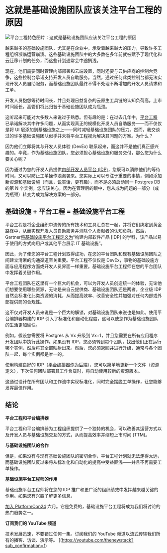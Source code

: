 # 这就是基础设施团队应该关注平台工程的原因

![平台工程特色图片：这就是基础设施团队应该关注平台工程的原因](https://cdn.thenewstack.io/media/2024/04/67c62dab-ship-1024x576.jpg)

越来越多的基础设施团队，尤其是在企业中，承受着越来越大的压力，导致许多工程组织濒临运营崩溃。这些基础设施团队中的大多数在多年前就被赋予了现代化和云迁移计划的任务，而这些计划通常会中途搁浅。

现在，他们需要同时管理内部部署和云端设置，同时还要与云供应商的控制台竞争，这些控制台承诺支持开发人员自助服务。当然，通过任何此类控制台都无法实现开发人员自助服务，而基础设施团队最终不得不处理不断增加的开发人员请求和工单。

开发人员抱怨等待时间长，并且处理日益复杂的云原生工具链的认知负荷高。上市时间延长，高管们将此归咎于基础设施团队成为瓶颈。

这听起来可能对大多数人来说过于熟悉。但有趣的是：在过去几年中，[平台工程](https://platformengineering.org/blog/what-is-platform-engineering) 已承诺解决其中许多问题，从而实现真正的规模化开发人员自助服务——而不仅仅是将 UI 层添加到基础设施之上——同时减轻基础设施团队的压力。然而，我交谈过的许多基础设施团队似乎并未将平台工程视为解决其问题的方案。为什么？

因为他们立即将其与开发人员体验 (DevEx) 联系起来，而这并不是他们真正感兴趣的。毕竟，作为基础设施团队，您必须担心基础设施和服务交付，那么您为什么要关心呢？

因为通过为您的开发人员提供[内部开发人员平台 (IDP)](https://internaldeveloperplatform.org/)，您既可以消除他们的等待时间，又可以防止工单操作浪潮袭来。您实际上可以专注于重要的事情，例如添加新资源和基础设施（而且，说实话，更有趣），而不是必须启动同一 Postgres DB 的第 N 个实例。您应该关心，因为在管理层的眼中，您从成为问题的一部分（成为瓶颈）转变为成为解决方案的一部分。

## 基础设施 + 平台工程 = 基础设施平台工程

平台工程是将企业组织中流传的所有技术和工具汇总在一起，并将它们绑定到黄金路径中，从而实现开发人员自助服务并消除个人贡献者的认知负荷。然后，Gartner[将基础设施平台工程定义为](https://www.gartner.com/en/documents/5352063)“构建内部软件产品 [IDP] 的学科，该产品以易于使用的方式向用户或其他平台展示 IT 基础设施”。

因此，为了使您的平台工程计划取得成功，在您的平台团队和现有基础设施团队之间建立清晰的沟通渠道至关重要。平台工程不仅仅是 DevEx，事物的基础设施方面与应用程序方面或开发人员界面一样重要。基础设施平台工程师在您的平台团队中发挥着关键作用。

平台工程团队在这里有一个巨大的机会，可以为开发人员创造统一的体验，无论他们想要使用哪些资源，无论是来自云提供商、基础设施团队还是两者。企业级 IDP 自然会标准化此类资源的消耗，从而提高效率、改善安全性并加强对任何内部或外部提供商的合规性。

这不仅对开发人员来说是一个巨大的解锁，对基础设施团队来说也是如此。使用平台编排器构建的 IDP 引入了标准化和自动化程度，这可以使您作为基础设施团队的生活更加愉快。

例如，假设您需要将 Postgres 从 Vx 升级到 Vx+1，并且您需要在所有应用程序开发团队中执行此操作。如果没有 IDP，您必须转到每个团队，找出他们正在运行哪个实例，然后将其全部映射出来。然后，您必须返回并进行升级，通常与各个团队一起，每个实例都是唯一的。

使用构建良好的 IDP（[平台编排器作为后端](https://humanitec.com/blog/why-every-internal-developer-platform-needs-a-backend)），您可以简单地更新一个文件（资源定义），下次任何团队部署其工作负载时，将自动使用较新的资源版本。

这通过设计在所有团队和工作流中实现标准化，同时完全摆脱工单操作，让您能够发挥最佳作用。

## 结论
**平台工程和平台编排器**

平台工程和平台编排器为工程组织提供了一个独特的机会，可以改善其运营方式以及开发人员与基础设施交互的方式，从而提高效率并缩短上市时间 (TTM)。

**与基础设施团队的合作**

但是，如果没有与现有基础设施团队的密切合作，平台工程计划就无法走得太远，而基础设施团队反过来将从标准化和自动化的提高中受益匪浅——并且不再需要工单操作。

**基础设施平台工程师的作用**

基础设施平台工程师将在您的 IDP 推广和更广泛的组织绩效中发挥越来越关键的作用。如果您有兴趣了解更多信息，

[加入 PlatformCon24](https://platformcon.com/register) 六月。它是免费的，基础设施平台工程将成为我们将讨论的热门趋势之一。

**订阅我们的 YouTube 频道**

技术发展迅速，不要错过任何一集。订阅我们的 YouTube
频道以流式传输我们所有的播客、访谈、演示等。
](https://youtube.com/thenewstack?sub_confirmation=1)